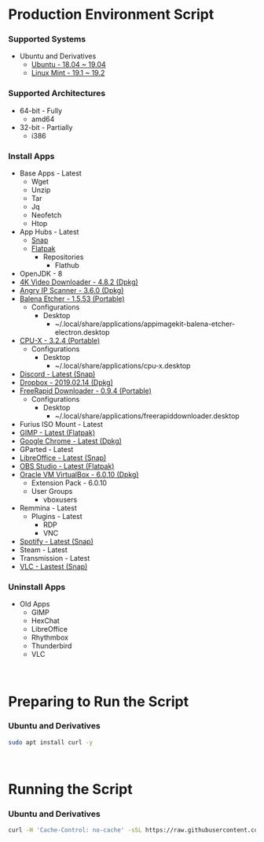 # Production Environment Script

### Supported Systems
* Ubuntu and Derivatives
  * [Ubuntu - 18.04 ~ 19.04](https://ubuntu.com/)
  * [Linux Mint - 19.1 ~ 19.2](https://linuxmint.com/)

### Supported Architectures
* 64-bit - Fully
  * amd64
* 32-bit - Partially
  * i386

### Install Apps
* Base Apps - Latest
  * Wget
  * Unzip
  * Tar
  * Jq
  * Neofetch
  * Htop
* App Hubs - Latest
  * [Snap](https://snapcraft.io/store)
  * [Flatpak](https://flathub.org/home)
    * Repositories
      * Flathub
* OpenJDK - 8
* [4K Video Downloader - 4.8.2 (Dpkg)](https://www.4kdownload.com/products/product-videodownloader)
* [Angry IP Scanner - 3.6.0 (Dpkg)](https://angryip.org/)
* [Balena Etcher - 1.5.53 (Portable)](https://www.balena.io/etcher/)
  * Configurations
    * Desktop
      * ~/.local/share/applications/appimagekit-balena-etcher-electron.desktop
* [CPU-X - 3.2.4 (Portable)](https://github.com/X0rg/CPU-X)
  * Configurations
    * Desktop
      * ~/.local/share/applications/cpu-x.desktop
* [Discord - Latest (Snap)](https://snapcraft.io/discord)
* [Dropbox - 2019.02.14 (Dpkg)](https://www.dropbox.com/install)
* [FreeRapid Downloader - 0.9.4 (Portable)](http://wordrider.net/freerapid/)
  * Configurations
    * Desktop
      * ~/.local/share/applications/freerapiddownloader.desktop
* Furius ISO Mount - Latest
* [GIMP - Latest (Flatpak)](https://flathub.org/apps/details/org.gimp.GIMP)
* [Google Chrome - Latest (Dpkg)](https://www.google.com/chrome/)
* GParted - Latest
* [LibreOffice - Latest (Snap)](https://snapcraft.io/libreoffice)
* [OBS Studio - Latest (Flatpak)](https://flathub.org/apps/details/com.obsproject.Studio)
* [Oracle VM VirtualBox - 6.0.10 (Dpkg)](https://www.virtualbox.org/)
  * Extension Pack - 6.0.10
  * User Groups
    * vboxusers
* Remmina - Latest
  * Plugins - Latest
    * RDP
    * VNC
* [Spotify - Latest (Snap)](https://snapcraft.io/spotify)
* Steam - Latest
* Transmission - Latest
* [VLC - Lastest (Snap)](https://snapcraft.io/vlc)

### Uninstall Apps
* Old Apps
  * GIMP
  * HexChat
  * LibreOffice
  * Rhythmbox
  * Thunderbird
  * VLC

<br/>

# Preparing to Run the Script

### Ubuntu and Derivatives
```bash
sudo apt install curl -y
```

<br/>

# Running the Script

### Ubuntu and Derivatives
```bash
curl -H 'Cache-Control: no-cache' -sSL https://raw.githubusercontent.com/daniloancilotto/production-environment-script/master/ubuntu.sh | bash
```